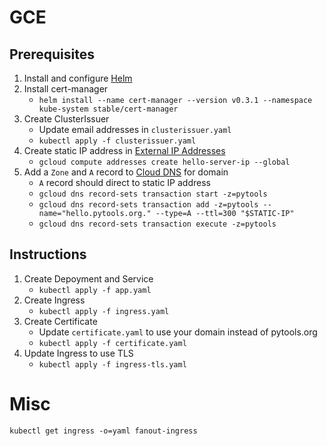# GCE

## Prerequisites
1. Install and configure [Helm](../helm/README.MD)
2. Install cert-manager
    - `helm install --name cert-manager --version v0.3.1 --namespace kube-system stable/cert-manager`
3. Create ClusterIssuer
    - Update email addresses in `clusterissuer.yaml`
    - `kubectl apply -f clusterissuer.yaml`
4. Create static IP address in [External IP Addresses](https://console.cloud.google.com/networking/addresses)
    - `gcloud compute addresses create hello-server-ip --global`
5. Add a `Zone` and `A` record to [Cloud DNS](https://console.cloud.google.com/net-services/dns) for domain
    - `A` record should direct to static IP address 
    - `gcloud dns record-sets transaction start -z=pytools`
    - `gcloud dns record-sets transaction add -z=pytools --name="hello.pytools.org." --type=A --ttl=300 "$STATIC-IP"`
    - `gcloud dns record-sets transaction execute -z=pytools`

## Instructions
1. Create Depoyment and Service
    - `kubectl apply -f app.yaml`
2. Create Ingress
    - `kubectl apply -f ingress.yaml`
3. Create Certificate
    - Update `certificate.yaml` to use your domain instead of pytools.org
    - `kubectl apply -f certificate.yaml`
4. Update Ingress to use TLS
    - `kubectl apply -f ingress-tls.yaml`

# Misc
`kubectl get ingress -o=yaml fanout-ingress`
